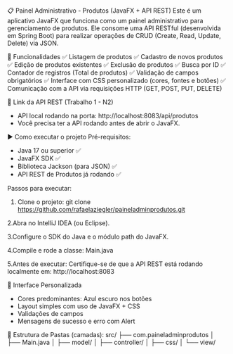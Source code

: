📋 Painel Administrativo - Produtos (JavaFX + API REST)
Este é um aplicativo JavaFX que funciona como um painel administrativo para gerenciamento de produtos. Ele consome uma API RESTful (desenvolvida em Spring Boot) para realizar operações de CRUD (Create, Read, Update, Delete) via JSON.

🎯 Funcionalidades
✅ Listagem de produtos
✅ Cadastro de novos produtos
✅ Edição de produtos existentes
✅ Exclusão de produtos
✅ Busca por ID
✅ Contador de registros (Total de produtos)
✅ Validação de campos obrigatórios
✅ Interface com CSS personalizado (cores, fontes e botões)
✅ Comunicação com a API via requisições HTTP (GET, POST, PUT, DELETE)

🔗 Link da API REST (Trabalho 1 - N2)
- API local rodando na porta: http://localhost:8083/api/produtos
- Você precisa ter a API rodando antes de abrir o JavaFX.

▶️ Como executar o projeto
Pré-requisitos:
- Java 17 ou superior ✅
- JavaFX SDK ✅
- Biblioteca Jackson (para JSON) ✅
- API REST de Produtos já rodando ✅

Passos para executar:
1. Clone o projeto:
git clone https://github.com/rafaelaziegler/paineladminprodutos.git

2.Abra no IntelliJ IDEA (ou Eclipse).

3.Configure o SDK do Java e o módulo path do JavaFX.

4.Compile e rode a classe:
Main.java

5.Antes de executar:
Certifique-se de que a API REST está rodando localmente em:
http://localhost:8083

🎨 Interface Personalizada
- Cores predominantes: Azul escuro nos botões
- Layout simples com uso de JavaFX + CSS
- Validações de campos
- Mensagens de sucesso e erro com Alert

📁 Estrutura de Pastas (camadas):
src/
├── com.paineladminprodutos
│    ├── Main.java
│    ├── model/
│    ├── controller/
│    ├── css/
│    └── view/


